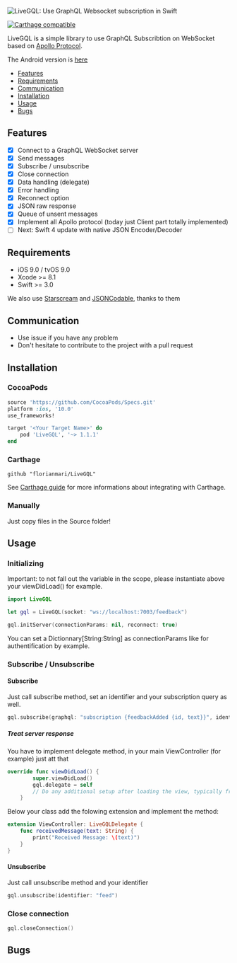 ![LiveGQL: Use GraphQL Websocket subscription in Swift](http://i.imgur.com/2hFD4w3.png)

[![Carthage compatible](https://img.shields.io/badge/Carthage-compatible-4BC51D.svg?style=flat)](https://github.com/Carthage/Carthage)

LiveGQL is a simple library to use GraphQL Subscribtion on WebSocket based on [Apollo Protocol](https://github.com/apollographql/subscriptions-transport-ws/blob/master/PROTOCOL.md).

The Android version is [here](https://github.com/billybichon/liveGQL)

- [Features](#features)
- [Requirements](#requirements)
- [Communication](#communication)
- [Installation](#installation)
- [Usage](#usage)
- [Bugs](#bugs)

## Features

- [x] Connect to a GraphQL WebSocket server
- [x] Send messages
- [x] Subscribe / unsubscribe
- [x] Close connection
- [x] Data handling (delegate)
- [x] Error handling
- [x] Reconnect option
- [x] JSON raw response
- [x] Queue of unsent messages
- [x] Implement all Apollo protocol (today just Client part totally implemented)
- [ ] Next: Swift 4 update with native JSON Encoder/Decoder

## Requirements

- iOS 9.0 / tvOS 9.0
- Xcode >= 8.1
- Swift >= 3.0

We also use [Starscream](https://github.com/daltoniam/Starscream) and [JSONCodable](https://github.com/matthewcheok/JSONCodable), thanks to them

## Communication

- Use issue if you have any problem
- Don't hesitate to contribute to the project with a pull request

## Installation

### CocoaPods

```ruby
source 'https://github.com/CocoaPods/Specs.git'
platform :ios, '10.0'
use_frameworks!

target '<Your Target Name>' do
    pod 'LiveGQL', '~> 1.1.1'
end
```

### Carthage

```
github "florianmari/LiveGQL"
```

See [Carthage guide](https://github.com/Carthage/Carthage#adding-frameworks-to-an-application) for more informations about integrating with Carthage.

### Manually

Just copy files in the Source folder!

## Usage

### Initializing

Important: to not fall out the variable in the scope, please instantiate above your viewDidLoad() for example.

```swift
import LiveGQL

let gql = LiveGQL(socket: "ws://localhost:7003/feedback")

gql.initServer(connectionParams: nil, reconnect: true)
```

You can set a Dictionnary[String:String] as connectionParams like for authentification by example.

### Subscribe / Unsubscribe

#### Subscribe

Just call subscribe method, set an identifier and your subscription query as well.

```swift
gql.subscribe(graphql: "subscription {feedbackAdded {id, text}}", identifier: "feed")
```

##### Treat server response

You have to implement delegate method, in your main ViewController (for example) just att that

```swift
override func viewDidLoad() {
        super.viewDidLoad()
        gql.delegate = self
        // Do any additional setup after loading the view, typically from a nib.
    }
```

Below your class add the folowing extension and implement the method:

```swift
extension ViewController: LiveGQLDelegate {
    func receivedMessage(text: String) {
        print("Received Message: \(text)")
    }
}
```

#### Unsubscribe

Just call unsubscribe method and your identifier

```swift
gql.unsubscribe(identifier: "feed")
```

### Close connection

```swift
gql.closeConnection()
```

## Bugs


